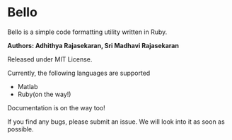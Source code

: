 Bello
=====

Bello is a simple code formatting utility written in Ruby. 

**Authors: Adhithya Rajasekaran, Sri Madhavi Rajasekaran**

Released under MIT License. 

Currently, the following languages are supported

- Matlab
- Ruby(on the way!)

Documentation is on the way too!

If you find any bugs, please submit an issue. We will look into it as soon as possible. 


